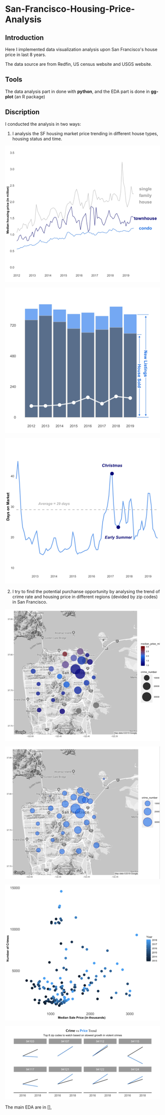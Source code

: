 # San-Francisco-Housing-Price-Analysis

## Introduction

Here I implemented data visualization analysis upon San Francisco's house price in last 8 years.

The data source are from Redfin, US census website and USGS website. 

## Tools

The data analysis part in done with __python__, and the EDA part is done in __gg-plot__ (an R package)

## Discription

I conducted the analysis in two ways:

1. I analysis the SF housing market price trending in different house types, housing status and time. 

 ![](images/graph1.jpg)
 
 ![](images/graph2.jpg)
 
 ![](images/graph3.jpg)
 
2. I try to find the potential purchanse opportunity by analysing the trend of crime rate and housing price in different regions (devided by zip codes) in San Francisco. 

 ![](images/map1.png)
 
 ![](images/map2.png)
 
 ![](images/scatter.jpg)
 
 ![](images/line.png)

The main EDA are in [], 
